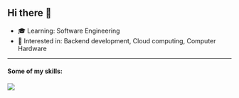 ## Hi there 👋
- 🎓 Learning: Software Engineering
- 🔭 Interested in: Backend development, Cloud computing, Computer Hardware
______________
#### Some of my skills:
![](https://skillicons.dev/icons?i=java,python,php,javascript,nodejs,postgres,html,css,githubactions,docker,cloudflare,nginx,linux,ubuntu,bash&theme=dark)
